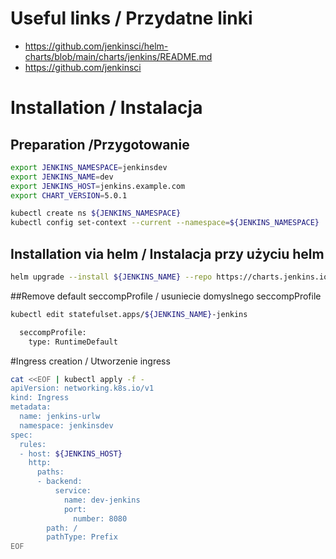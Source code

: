 # Useful links / Przydatne linki
- https://github.com/jenkinsci/helm-charts/blob/main/charts/jenkins/README.md
- https://github.com/jenkinsci

# Installation / Instalacja
## Preparation /Przygotowanie

```bash
export JENKINS_NAMESPACE=jenkinsdev
export JENKINS_NAME=dev
export JENKINS_HOST=jenkins.example.com
export CHART_VERSION=5.0.1

kubectl create ns ${JENKINS_NAMESPACE}
kubectl config set-context --current --namespace=${JENKINS_NAMESPACE}
```

## Installation via helm / Instalacja przy użyciu helm
```bash
helm upgrade --install ${JENKINS_NAME} --repo https://charts.jenkins.io ${JENKINS_NAME} --version ${CHART_VERSION}
```

##Remove default seccompProfile / usuniecie domyslnego seccompProfile
```bash
kubectl edit statefulset.apps/${JENKINS_NAME}-jenkins

  seccompProfile:
    type: RuntimeDefault
```

#Ingress creation / Utworzenie ingress

```bash
cat <<EOF | kubectl apply -f - 
apiVersion: networking.k8s.io/v1
kind: Ingress
metadata:
  name: jenkins-urlw
  namespace: jenkinsdev
spec:
  rules:
  - host: ${JENKINS_HOST}
    http:
      paths:
      - backend:
          service:
            name: dev-jenkins
            port:
              number: 8080
        path: /
        pathType: Prefix
EOF
```
